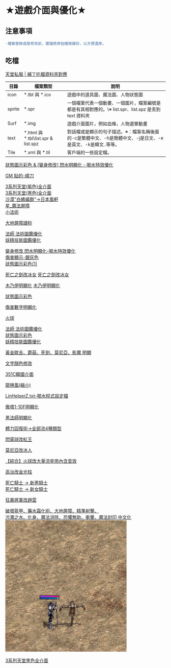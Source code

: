 # ★遊戲介面與優化★
## 注意事項
```diff
-檔案替換或是修改前，建議將原始檔做備份，以方便還原。
```

## 吃檔
[天堂私服 | 補丁吃檔資料夾對應](https://morosedog.gitlab.io/private-lineage-20220203-private-lineage-70/)

|目錄|檔案類型|說明|
|---|---|---|
|icon|*.tbt 與 *.ico|遊戲中的道具圖、魔法圖、人物狀態圖|
|sprite|*.spr|一個檔案代表一個動畫、一個圖片，檔案編號是都是有其相對應的。\※ list.spr、list.spz 是丟到 text 資料夾|
|Surf|*.img|遊戲介面圖片，例如血條，人物選單動畫|
|text|*.html 與 *.tbl\list.spr & list.spz|對話檔或是顯示的句子描述。※：檔案名稱後面的-c是繁體中文、-h是簡體中文、-j是日文、-e是英文、-k是韓文..等等。|
|Tile|*.xml 與 *.til|客戶端的一些設定檔。|



[狀態圖示彩色 & [變身修改] 閃水明顯化 - 喝水特效優化](https://discord.com/channels/1124664207921655830/1124669522465538099/1302293024411353150)

[GM 貼的-順刀](https://discord.com/channels/1124664207921655830/1124669522465538099/1210441068198498354)

[3系列天堂(紫色)全介面\
3系列天堂(黑色)全介面\
沙漠"白螞蟻群"→日本風軒\
星_魔法屏障\
小法術](https://discord.com/channels/1182666571198509126/1237884284354957382/1318424771394015244)

[大地屏障讀秒](https://discord.com/channels/1182666571198509126/1237884284354957382/1318303032135516211)

[法師 法術圖鑑優化\
妖精技能圖鑑優化](https://discord.com/channels/1182666571198509126/1237884284354957382/1318296996670607452)

[變身修改 閃水明顯化-喝水特效優化\
傷害顯示-銀灰色\
狀態圖示彩色(1)](https://discord.com/channels/1182666571198509126/1237884284354957382/1317820773066608693)

[死亡之劍改冰女](https://discord.com/channels/1182666571198509126/1237884284354957382/1317818540044193822)
[死亡之劍改冰女](https://discord.com/channels/1182666571198509126/1237884284354957382/1316732681383575593)

[木乃伊明顯化](https://discord.com/channels/1182666571198509126/1237884284354957382/1317521565964828672)
[木乃伊明顯化](https://discord.com/channels/1182666571198509126/1237884284354957382/1317522716982644736)

[狀態圖示彩色](https://discord.com/channels/1182666571198509126/1237884284354957382/1317461921922027551)

[傷害數字明顯化](https://discord.com/channels/1182666571198509126/1237884284354957382/1317360278949724241)

[火球](https://discord.com/channels/1182666571198509126/1237884284354957382/1314664956788080721)

[法師 法術圖鑑優化\
狀態圖示彩色\
妖精技能圖鑑優化](https://discord.com/channels/1182666571198509126/1237884284354957382/1309110519831203840)

[黃金歐吉、蘑菇、死劍、莫尼亞、影魔 明顯](https://discord.com/channels/1182666571198509126/1237884284354957382/1308717776063565855)

[文字顏色修改](https://discord.com/channels/1182666571198509126/1237884284354957382/1304459149765115969)

[351C韓國介面](https://discord.com/channels/1182666571198509126/1237884284354957382/1302686003126997082)

[龍捲風(縮小)](https://discord.com/channels/1182666571198509126/1237884284354957382/1299041408711397417)

[LinHelperZ.txt-喝水程式設定檔](https://discord.com/channels/1182666571198509126/1237884284354957382/1302695734994403469)

[傲塔1-10F明顯化](https://discord.com/channels/1182666571198509126/1237884284354957382/1319691626175795301)

[黑法師明顯化](https://discord.com/channels/1182666571198509126/1237884284354957382/1319691852571480144)

[體力回復術→全部流4種類型](https://discord.com/channels/1182666571198509126/1237884284354957382/1319691968305041459)

[閃電球改紅王](https://discord.com/channels/1182666571198509126/1237884284354957382/1319692126099079301)

[莫尼亞改冰人](https://discord.com/channels/1182666571198509126/1237884284354957382/1319692186589204533)

[【綜合】火球改大量流星雨內含音效](https://discord.com/channels/1182666571198509126/1237884284354957382/1319692334933344336)

[高治改金光柱](https://discord.com/channels/1182666571198509126/1237884284354957382/1319692391472562216)

[死亡騎士 → 新男騎士\
死亡騎士 → 新女騎士](https://discord.com/channels/1182666571198509126/1237884284354957382/1319694742279159808)

[狂暴將軍改趙雲](https://discord.com/channels/1182666571198509126/1237884284354957382/1320021549318803568)

[破壞盔甲、藥水霜化術、大地屏障、精準射擊、\
污濁之水、化身、魔法消除、恐懼無助、衝暈、魔法封印 中文化](https://discord.com/channels/1182666571198509126/1237884284354957382/1320043536598437971)\
![alt test](/Images/%E8%A1%9D%E6%9A%88%E4%B8%AD%E6%96%87(%E8%97%8D).gif)

[3系列天堂黑色全介面](https://discord.com/channels/1182666571198509126/1237884284354957382/1320993381278683167)
